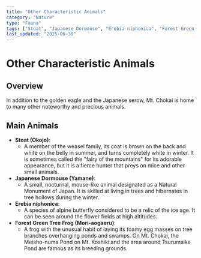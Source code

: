 ```yaml
---
title: "Other Characteristic Animals"
category: "Nature"
type: "Fauna"
tags: ["Stoat", "Japanese Dormouse", "Erebia niphonica", "Forest Green Tree Frog"]
last_updated: "2025-06-30"
---
```


# Other Characteristic Animals

## Overview
In addition to the golden eagle and the Japanese serow, Mt. Chokai is home to many other noteworthy and precious animals.

## Main Animals
- **Stoat (Okojo)**:
    - A member of the weasel family, its coat is brown on the back and white on the belly in summer, and turns completely white in winter. It is sometimes called the "fairy of the mountains" for its adorable appearance, but it is a fierce hunter that preys on mice and other small animals.
- **Japanese Dormouse (Yamane)**:
    - A small, nocturnal, mouse-like animal designated as a Natural Monument of Japan. It is skilled at living in trees and hibernates in tree hollows during the winter.
- **Erebia niphonica**:
    - A species of alpine butterfly considered to be a relic of the ice age. It can be seen around the flower fields at high altitudes.
- **Forest Green Tree Frog (Mori-aogaeru)**:
    - A frog with the unusual habit of laying its foamy egg masses on tree branches overhanging ponds and swamps. On Mt. Chokai, the Meisho-numa Pond on Mt. Koshiki and the area around Tsurumaike Pond are famous as its breeding grounds.